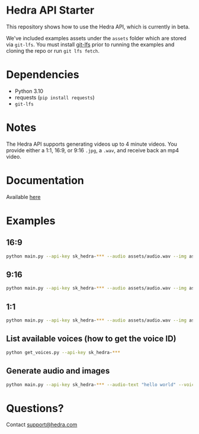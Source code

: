 # Hedra API Starter

This repository shows how to use the Hedra API, which is currently in beta.

We've included examples assets under the `assets` folder which are stored via `git-lfs`. You must install [git-lfs](https://git-lfs.com) prior to running the examples and cloning the repo or run `git lfs fetch`.

# Dependencies

* Python 3.10
* requests (`pip install requests`)
* `git-lfs`

# Notes

The Hedra API supports generating videos up to 4 minute videos. You provide either a 1:1, 16:9, or 9:16 `.jpg`, a `.wav`, and receive back an mp4 video.

# Documentation

Available [here](https://www.hedra.com/docs)

# Examples

## 16:9

```bash
python main.py --api-key sk_hedra-*** --audio assets/audio.wav --img assets/16_9.jpg --ar 16:9
```

## 9:16

```bash
python main.py --api-key sk_hedra-*** --audio assets/audio.wav --img assets/9_16.jpg --ar 9:16
```

## 1:1

```bash
python main.py --api-key sk_hedra-*** --audio assets/audio.wav --img assets/1:1.jpg --ar 1:1
```

## List available voices (how to get the voice ID)
```bash
python get_voices.py --api-key sk_hedra-***
```

## Generate audio and images
```bash
python main.py --api-key sk_hedra-*** --audio-text "hello world" --voice-id FGY2WhTYpPnrIDTdsKH5 --img-prompt "cowboy" --ar 16:9
```

# Questions?

Contact support@hedra.com
